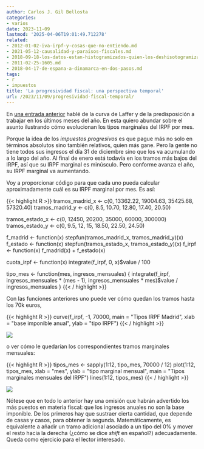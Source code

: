 ```yaml
---
author: Carlos J. Gil Bellosta
categories:
- varios
date: 2023-11-09
lastmod: '2025-04-06T19:01:49.712278'
related:
- 2012-01-02-iva-irpf-y-cosas-que-no-entiendo.md
- 2021-05-12-causalidad-y-paraisos-fiscales.md
- 2018-09-18-los-datos-estan-histogramizados-quien-los-deshisotogramizara.md
- 2011-02-25-1605.md
- 2018-04-17-de-espana-a-dinamarca-en-dos-pasos.md
tags:
- r
- impuestos
title: 'La progresividad fiscal: una perspectiva temporal'
url: /2023/11/09/progresividad-fiscal-temporal/
---
```


En
[una entrada anterior](/2023/11/07/dibujar-modelar/)
hablé de la curva de Laffer y de la predisposición a trabajar en los últimos meses del año. En esta quiero abundar sobre el asunto ilustrando cómo evolucionan los tipos marginales del IRPF por mes.

Porque la idea de los _impuestos progresivos_ es que pague más no solo en términos absolutos sino también relativos, quien más gane. Pero la gente no tiene todos sus ingresos el día 31 de diciembre sino que los va acumulando a lo largo del año. Al final de enero está todavía en los tramos más bajos del IRPF, así que su IRPF marginal es minúsculo. Pero conforme avanza el año, su IRPF marginal va aumentando.

Voy a proporcionar código para que cada uno pueda calcular aproximadamente cuál es su IRPF marginal por mes. Es así:

{{< highlight R >}}
tramos_madrid_x <- c(0, 13362.22, 19004.63, 35425.68, 57320.40)
tramos_madrid_y <- c(0,      8.5,    10.70,    12.80,    17.40, 20.50)

tramos_estado_x <- c(0, 12450, 20200, 35000, 60000, 300000)
tramos_estado_y <- c(0,   9.5,    12,    15, 18.50,  22.50, 24.50)

f_madrid <- function(x) stepfun(tramos_madrid_x, tramos_madrid_y)(x)
f_estado <- function(x) stepfun(tramos_estado_x, tramos_estado_y)(x)
f_irpf <- function(x) f_madrid(x) + f_estado(x)

cuota_irpf <- function(x) integrate(f_irpf, 0, x)$value / 100

tipo_mes <- function(mes, ingresos_mensuales) {
  integrate(f_irpf,
            ingresos_mensuales * (mes - 1),
            ingresos_mensuales * mes)$value / ingresos_mensuales
}
{{< / highlight >}}

Con las funciones anteriores uno puede ver cómo quedan los tramos hasta los 70k euros,

{{< highlight R >}}
curve(f_irpf,
    -1, 70000,
    main = "Tipos IRPF Madrid",
    xlab = "base imponible anual",
    ylab = "tipo IRPF")
{{< / highlight >}}

![](/wp-uploads/2023/tipos_irpf_madrid_00.png#center)

o ver cómo le quedarían los correspondientes tramos marginales mensuales:

{{< highlight R >}}
tipos_mes <- sapply(1:12, tipo_mes, 70000 / 12)
plot(1:12, tipos_mes,
    xlab = "mes",
    ylab = "tipo marginal mensual",
    main = "Tipos marginales mensuales del IRPF")
lines(1:12, tipos_mes)
{{< / highlight >}}

![](/wp-uploads/2023/tipos_irpf_madrid_01.png#center)

Nótese que en todo lo anterior hay una omisión que habrán advertido los más puestos en materia fiscal: que los ingresos anuales no son la base imponible. De los primeros hay que sustraer cierta cantidad, que depende de casas y casos, para obtener la segunda. Matemáticamente, es equivalente a añadir un tramo adicional asociado a un tipo del 0% y mover el resto hacia la derecha (¿cómo se dice _shift_ en español?) adecuadamente. Queda como ejercicio para el lector interesado.